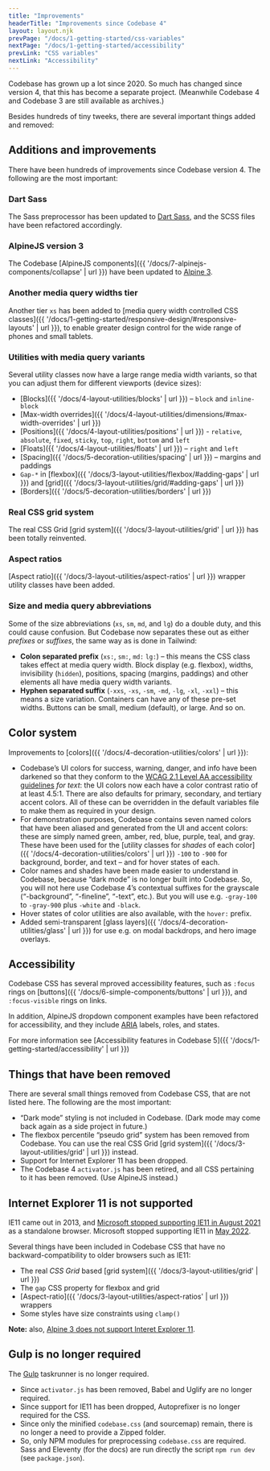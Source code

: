 ```yaml
---
title: "Improvements"
headerTitle: "Improvements since Codebase 4"
layout: layout.njk
prevPage: "/docs/1-getting-started/css-variables"
nextPage: "/docs/1-getting-started/accessibility"
prevLink: "CSS variables"
nextLink: "Accessibility"
---
```


Codebase has grown up a lot since 2020. So much has changed since version 4, that this has become a separate project. (Meanwhile Codebase 4 and Codebase 3 are still available as archives.)

Besides hundreds of tiny tweeks, there are several important things added and removed:

## Additions and improvements

There have been hundreds of improvements since Codebase version 4. The following are the most important:

### Dart Sass

The Sass preprocessor has been updated to [Dart Sass](https://sass-lang.com/dart-sass), and the SCSS files have been refactored accordingly.

### AlpineJS version 3

The Codebase [AlpineJS components]({{ '/docs/7-alpinejs-components/collapse' | url }}) have been updated to [Alpine 3](https://alpinejs.dev/).

### Another media query widths tier

Another tier `xs` has been added to [media query width controlled CSS classes]({{ '/docs/1-getting-started/responsive-design/#responsive-layouts' | url }}), to enable greater design control for the wide range of phones and small tablets.

### Utilities with media query variants

Several utility classes now have a large range media width variants, so that you can adjust them for different viewports (device sizes):

* [Blocks]({{ '/docs/4-layout-utilities/blocks' | url }}) – `block` and `inline-block`
* [Max-width overrides]({{ '/docs/4-layout-utilities/dimensions/#max-width-overrides' | url }})
* [Positions]({{ '/docs/4-layout-utilities/positions' | url }}) - `relative`, `absolute`, `fixed`, `sticky`, `top`, `right`, `bottom` and `left`
* [Floats]({{ '/docs/4-layout-utilities/floats' | url }}) – `right` and `left`
* [Spacing]({{ '/docs/5-decoration-utilities/spacing' | url }}) – margins and paddings
* `Gap-*` in [flexbox]({{ '/docs/3-layout-utilities/flexbox/#adding-gaps' | url }}) and [grid]({{ '/docs/3-layout-utilities/grid/#adding-gaps' | url }})
* [Borders]({{ '/docs/5-decoration-utilities/borders' | url }})

### Real CSS grid system

The real CSS Grid [grid system]({{ '/docs/3-layout-utilities/grid' | url }}) has been totally reinvented.

### Aspect ratios

[Aspect ratio]({{ '/docs/3-layout-utilities/aspect-ratios' | url }}) wrapper utility classes have been added.

### Size and media query abbreviations

Some of the size abbreviations (`xs`, `sm`, `md`, and `lg`) do a double duty, and this could cause confusion. But Codebase now separates these out as either _prefixes_ or _suffixes_, the same way as is done in Tailwind:

* **Colon separated prefix** (`xs:`, `sm:`, `md:` `lg:`) – this means the CSS class takes effect at media query width. Block display (e.g. flexbox), widths, invisibility (`hidden`), positions, spacing (margins, paddings) and other elements all have media query width variants. 
* **Hyphen separated suffix** (`-xxs`, `-xs`, `-sm`, `-md`, `-lg`, `-xl`, `-xxl`) – this means a size variation. Containers can have any of these pre-set widths. Buttons can be small, medium (default), or large. And so on.

## Color system

Improvements to [colors]({{ '/docs/4-decoration-utilities/colors' | url }}):

* Codebase’s UI colors for <label class="label label-success">success</label>, <label class="label label-warning">warning</label>, <label class="label label-danger">danger</label>, and <label class="label label-info">info</label> have been darkened so that they conform to the [WCAG 2.1 Level AA accessibility guidelines](https://www.w3.org/TR/WCAG21/) _for text_: the UI colors now each have a color contrast ratio of at least 4.5:1. There are also  defaults for <label class="label label-primary">primary</label>, <label class="label label-secondary">secondary</label>, and <label class="label label-tertiary">tertiary</label> accent colors. All of these can be overridden in the default variables file to make them as required in your design.
* For demonstration purposes, Codebase contains seven named colors that have been aliased and generated from the UI and accent colors: these are simply named <label class="label t-white bg-green-500">green</label>, <label class="label t-white bg-amber-500">amber</label>, <label class="label t-white bg-red-500">red</label>, <label class="label t-white bg-blue-500">blue</label>, <label class="label t-white bg-purple-500">purple</label>, <label class="label t-white bg-teal-500">teal</label>, and <label class="label t-white bg-gray-500">gray</label>. These have been used for the [utility classes for _shades_ of each color]({{ '/docs/4-decoration-utilities/colors' | url }}) `-100` to `-900` for background, border, and text – and for hover states of each.
* Color names and shades have been made easier to understand in Codebase, because “dark mode” is no longer built into Codebase. So, you will not here use Codebase 4’s contextual suffixes for the grayscale (“-background”, “-fineline”, “-text”, etc.). But you will use e.g. `-gray-100` to `-gray-900` plus `-white` and `-black`.
* Hover states of color utilities are also available, with the `hover:` prefix.
* Added semi-transparent [glass layers]({{ '/docs/4-decoration-utilities/glass' | url }}) for use e.g. on modal backdrops, and hero image overlays.

## Accessibility

Codebase CSS has several mproved accessibility features, such as `:focus` rings on [buttons]({{ '/docs/6-simple-components/buttons' | url }}), and `:focus-visible` rings on links.

In addition, AlpineJS dropdown component examples have been refactored for accessibility, and they include [ARIA](https://www.w3.org/WAI/standards-guidelines/aria/) labels, roles, and states.

For more information see [Accessibility features in Codebase 5]({{ '/docs/1-getting-started/accessibility' | url }})

## Things that have been removed

There are several small things removed from Codebase CSS, that are not listed here. The following are the most important:

* “Dark mode” styling is not included in Codebase. (Dark mode may come back again as a side project in future.)
* The flexbox percentile “pseudo grid” system has been removed from Codebase. You can use the real CSS Grid [grid system]({{ '/docs/3-layout-utilities/grid' | url }}) instead.
* Support for Internet Explorer 11 has been dropped.
* The Codebase 4 `activator.js` has been retired, and all CSS pertaining to it has been removed. (Use AlpineJS instead.)

## Internet Explorer 11 is not supported

IE11 came out in 2013, and [Microsoft stopped supporting IE11 in August 2021](https://docs.microsoft.com/en-us/lifecycle/announcements/m365-ie11-microsoft-edge-legacy) as a standalone browser. Microsoft stopped supporting IE11 in [May 2022](https://docs.microsoft.com/en-us/lifecycle/faq/internet-explorer-microsoft-edge).

Several things have been included in Codebase CSS that have no backward-compatibility to older browsers such as IE11:

* The real _CSS Grid_ based [grid system]({{ '/docs/3-layout-utilities/grid' | url }})
* The `gap` CSS property for flexbox and grid
* [Aspect-ratio]({{ '/docs/3-layout-utilities/aspect-ratios' | url }}) wrappers
* Some styles have size constraints using `clamp()`

**Note:** also, [Alpine 3 does not support Interet Explorer 11](https://alpinejs.dev/upgrade-guide#no-ie-11).

## Gulp is no longer required

The [Gulp](https://gulpjs.com/) taskrunner is no longer required.

* Since `activator.js` has been removed, Babel and Uglify are no longer required.
* Since support for IE11 has been dropped, Autoprefixer is no longer required for the CSS.
* Since only the minified `codebase.css` (and sourcemap) remain, there is no longer a need to provide a Zipped folder.
* So, only NPM modules for preprocessing `codebase.css` are required. Sass and Eleventy (for the docs) are run directly the script `npm run dev` (see `package.json`).